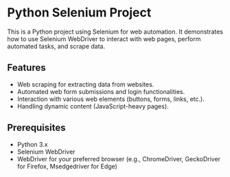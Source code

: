 # Python Selenium Project

This is a Python project using Selenium for web automation. It demonstrates how to use Selenium WebDriver to interact with web pages, perform automated tasks, and scrape data.

## Features

- Web scraping for extracting data from websites.
- Automated web form submissions and login functionalities.
- Interaction with various web elements (buttons, forms, links, etc.).
- Handling dynamic content (JavaScript-heavy pages).

## Prerequisites

- Python 3.x
- Selenium WebDriver
- WebDriver for your preferred browser (e.g., ChromeDriver, GeckoDriver for Firefox, Msedgedriver for Edge)

